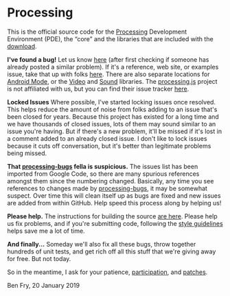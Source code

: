Processing
==========

This is the official source code for the [Processing](http://processing.org) Development Environment (PDE),
the “core” and the libraries that are included with the [download](http://processing.org/download).

__I've found a bug!__
Let us know [here](https://github.com/processing/processing/issues) (after first checking if someone has already posted a similar problem).
If it's a reference, web site, or examples issue, take that up with folks [here](https://github.com/processing/processing-docs/issues).
There are also separate locations for [Android Mode](https://github.com/processing/processing-android/issues), or the [Video](https://github.com/processing/processing-video/issues) and [Sound](https://github.com/processing/processing-sound/issues) libraries.
The [processing.js](http://processingjs.org) project is not affiliated with us, but you can find their issue tracker [here](https://github.com/processing-js/processing-js/issues).

__Locked Issues__
Where possible, I've started locking issues once resolved. This helps reduce the amount of noise from folks adding to an issue that's been closed for years. Because this project has existed for a long time and we have thousands of closed issues, lots of them may sound similar to an issue you're having. But if there's a new problem, it'll be missed if it's lost in a comment added to an already closed issue. I don't like to lock issues because it cuts off conversation, but it's better than legitimate problems being missed.

__That [processing-bugs](https://github.com/processing-bugs) fella is suspicious.__
The issues list has been imported from Google Code, so there are many spurious references
amongst them since the numbering changed. Basically, any time you see references to
changes made by [processing-bugs](https://github.com/processing-bugs), it may be somewhat suspect.
Over time this will clean itself up as bugs are fixed and new issues are added from within GitHub.
Help speed this process along by helping us!

__Please help.__
The instructions for building the source [are here](https://github.com/processing/processing/wiki/Build-Instructions).
Please help us fix problems, and if you're submitting code, following the [style guidelines](https://github.com/processing/processing/wiki/Style-Guidelines) helps save me a lot of time.

__And finally...__
Someday we'll also fix all these bugs, throw together hundreds of unit tests, and get rich off all this stuff that we're giving away for free. But not today.

So in the meantime, I ask for your patience,
[participation](https://github.com/processing/processing/wiki/Project-List),
and [patches](https://github.com/processing/processing/pulls).

Ben Fry, 20 January 2019
